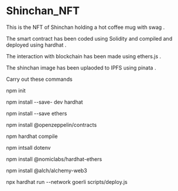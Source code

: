 # Shinchan_NFT

This is the NFT of Shinchan holding a hot coffee mug with swag .

The smart contract has been coded using Solidity and compiled and deployed using hardhat .

The interaction with blockchain has been made using ethers.js .

The shinchan image has been uplaoded to IPFS using pinata .




Carry out these commands 

npm init

npm install --save- dev  hardhat 

npm install --save ethers

npm install @openzeppelin/contracts

npm hardhat compile

npm intsall dotenv

npm install @nomiclabs/hardhat-ethers 

npm install @alch/alchemy-web3   

npx hardhat run --network goerli  scripts/deploy.js  
